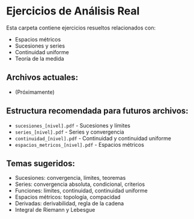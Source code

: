 # Ejercicios de Análisis Real

Esta carpeta contiene ejercicios resueltos relacionados con:

- Espacios métricos
- Sucesiones y series
- Continuidad uniforme
- Teoría de la medida

## Archivos actuales:
- (Próximamente)

## Estructura recomendada para futuros archivos:
- `sucesiones_[nivel].pdf` - Sucesiones y límites
- `series_[nivel].pdf` - Series y convergencia
- `continuidad_[nivel].pdf` - Continuidad y continuidad uniforme
- `espacios_metricos_[nivel].pdf` - Espacios métricos

## Temas sugeridos:
- Sucesiones: convergencia, límites, teoremas
- Series: convergencia absoluta, condicional, criterios
- Funciones: límites, continuidad, continuidad uniforme
- Espacios métricos: topología, compacidad
- Derivadas: derivabilidad, regla de la cadena
- Integral de Riemann y Lebesgue
